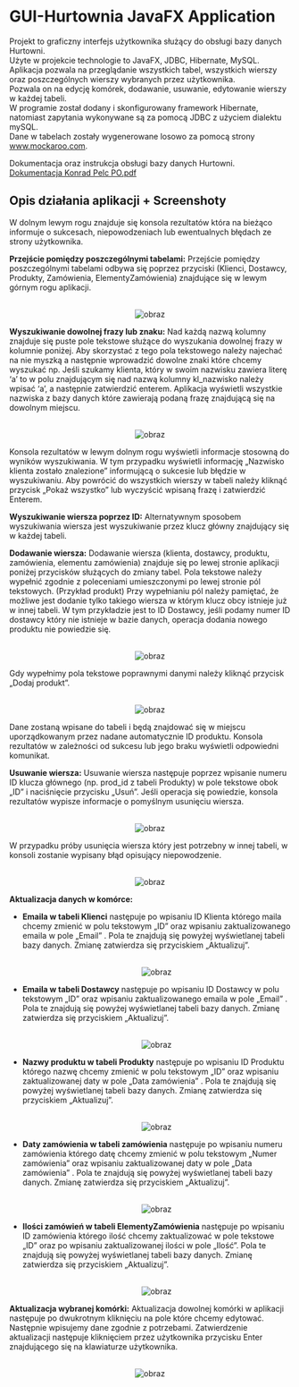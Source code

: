 # GUI-Hurtownia JavaFX Application

Projekt to graficzny interfejs użytkownika służący do obsługi bazy danych Hurtowni.<br>
Użyte w projekcie technologie to JavaFX, JDBC, Hibernate, MySQL.<br>
Aplikacja pozwala na przeglądanie wszystkich tabel, wszystkich wierszy oraz poszczególnych wierszy wybranych przez użytkownika.<br>
Pozwala on na edycję komórek, dodawanie, usuwanie, edytowanie wierszy w każdej tabeli.<br>
W programie został dodany i skonfigurowany framework Hibernate, natomiast zapytania wykonywane są za pomocą JDBC z użyciem dialektu mySQL.<br>
Dane w tabelach zostały wygenerowane losowo za pomocą strony www.mockaroo.com.

Dokumentacja oraz instrukcja obsługi bazy danych Hurtowni.<br>
[Dokumentacja Konrad Pelc PO.pdf](https://github.com/Divisorify/GUI-Hurtownia/files/8863797/Dokumentacja.Konrad.Pelc.PO.pdf)


<h2>Opis działania aplikacji + Screenshoty</h2>

W dolnym lewym rogu znajduje się konsola rezultatów która na bieżąco informuje o sukcesach, niepowodzeniach lub ewentualnych błędach ze strony użytkownika.

<b>Przejście pomiędzy poszczególnymi tabelami:</b>
Przejście pomiędzy poszczególnymi tabelami odbywa się poprzez przyciski (Klienci, Dostawcy, Produkty, Zamówienia, ElementyZamówienia) znajdujące się w lewym górnym rogu aplikacji.<br>
<br><p align="center">
  ![obraz](https://user-images.githubusercontent.com/76397174/160681915-505df6b8-4870-483b-8bee-645c32dd74fc.png)



<b>Wyszukiwanie dowolnej frazy lub znaku:</b>
Nad każdą nazwą kolumny znajduje się puste pole tekstowe służące do wyszukania dowolnej frazy w kolumnie poniżej.  Aby skorzystać z tego pola tekstowego należy najechać na nie myszką a następnie wprowadzić dowolne znaki które chcemy wyszukać np. Jeśli szukamy klienta, który w swoim nazwisku zawiera literę ‘a’ to w polu znajdującym się nad nazwą kolumny kl_nazwisko należy wpisać ‘a’, a następnie zatwierdzić enterem. Aplikacja wyświetli wszystkie nazwiska z bazy danych które zawierają podaną frazę znajdującą się na dowolnym miejscu. <br>
  <br><p align="center">
  ![obraz](https://user-images.githubusercontent.com/76397174/160681942-c282561a-ba54-4ed3-a3ad-851fd640c18c.png)

 
Konsola rezultatów w lewym dolnym rogu wyświetli informacje stosowną do wyników wyszukiwania. W tym  przypadku wyświetli informację „Nazwisko klienta zostało znalezione” informującą o sukcesie lub błędzie w wyszukiwaniu.
Aby powrócić do wszystkich wierszy w tabeli należy kliknąć przycisk „Pokaż wszystko” lub wyczyścić wpisaną frazę i zatwierdzić Enterem.

<b>Wyszukiwanie wiersza poprzez ID:</b>
Alternatywnym sposobem wyszukiwania wiersza jest wyszukiwanie przez klucz główny znajdujący się w każdej tabeli.

<b>Dodawanie wiersza:</b>
Dodawanie wiersza (klienta, dostawcy, produktu, zamówienia, elementu zamówienia) znajduje się po lewej stronie aplikacji poniżej przycisków służących do zmiany tabel. Pola tekstowe należy wypełnić zgodnie z poleceniami umieszczonymi po lewej stronie pól tekstowych.
(Przykład produkt)
Przy wypełnianiu pól należy pamiętać, że możliwe jest dodanie tylko takiego wiersza w którym klucz obcy istnieje już w innej tabeli. W tym przykładzie jest to ID Dostawcy, jeśli podamy numer ID dostawcy który nie istnieje w bazie danych, operacja dodania nowego produktu nie powiedzie się.<br>
    <br><p align="center">
![obraz](https://user-images.githubusercontent.com/76397174/160681990-71c57fa8-a99c-4958-bdd5-d1101f216711.png)

   
Gdy wypełnimy pola tekstowe poprawnymi danymi należy kliknąć przycisk „Dodaj produkt”.<br>
     <br><p align="center">
 ![obraz](https://user-images.githubusercontent.com/76397174/160682004-7e475c92-6e4a-4838-86e5-6fe88b80688d.png)

Dane zostaną wpisane do tabeli i będą znajdować się w miejscu uporządkowanym przez nadane automatycznie ID produktu. Konsola rezultatów w zależności od sukcesu lub jego braku wyświetli odpowiedni komunikat. 



<b>Usuwanie wiersza:</b>
Usuwanie wiersza następuje poprzez wpisanie numeru ID klucza głównego (np. prod_id z tabeli Produkty) w pole tekstowe obok „ID” i naciśnięcie przycisku „Usuń”. Jeśli operacja się powiedzie, konsola rezultatów wypisze informacje o pomyślnym usunięciu wiersza.<br>
<br><p align="center">
![obraz](https://user-images.githubusercontent.com/76397174/160682021-d9c3d0aa-60a7-4268-9b41-67aa91e06e74.png)

 
W przypadku próby usunięcia wiersza który jest potrzebny w innej tabeli, w konsoli zostanie wypisany błąd opisujący niepowodzenie.<br>
<br><p align="center">
![obraz](https://user-images.githubusercontent.com/76397174/160682034-a702f289-76b3-4d95-a149-a3b29c0bf896.png)

 

<b>Aktualizacja danych w komórce:</b>
- <b>Emaila w tabeli Klienci</b> następuje po wpisaniu ID Klienta którego maila chcemy zmienić w polu tekstowym „ID” oraz wpisaniu zaktualizowanego emaila w pole „Email” . Pola te znajdują się powyżej wyświetlanej tabeli bazy danych. Zmianę zatwierdza się przyciskiem „Aktualizuj”.<br>
<br><p align="center">
 ![obraz](https://user-images.githubusercontent.com/76397174/160682047-ade0cf4d-edf6-4c6c-9418-8e3046f14c39.png)

 
- <b>Emaila w tabeli Dostawcy</b> następuje po wpisaniu ID Dostawcy w polu tekstowym „ID” oraz wpisaniu zaktualizowanego emaila w pole „Email” . Pola te znajdują się powyżej wyświetlanej tabeli bazy danych. Zmianę zatwierdza się przyciskiem „Aktualizuj”.<br>
<br><p align="center">
 ![obraz](https://user-images.githubusercontent.com/76397174/160682066-fbef9779-4dc5-4a83-bc40-0bb0784720ff.png)

 

- <b>Nazwy produktu w tabeli Produkty</b> następuje po wpisaniu ID Produktu którego nazwę chcemy zmienić w polu tekstowym „ID” oraz wpisaniu zaktualizowanej daty w pole „Data zamówienia” . Pola te znajdują się powyżej wyświetlanej tabeli bazy danych. Zmianę zatwierdza się przyciskiem „Aktualizuj”. <br>
<br><p align="center">
 ![obraz](https://user-images.githubusercontent.com/76397174/160682079-d552df22-1ca2-4f08-80c7-e55070243d60.png)

- <b>Daty zamówienia w tabeli zamówienia</b> następuje po wpisaniu numeru zamówienia którego datę chcemy zmienić w polu tekstowym „Numer zamówienia” oraz wpisaniu zaktualizowanej daty w pole „Data zamówienia” . Pola te znajdują się powyżej wyświetlanej tabeli bazy danych. Zmianę zatwierdza się przyciskiem „Aktualizuj”.<br>
<br><p align="center">
 ![obraz](https://user-images.githubusercontent.com/76397174/160682093-0e4a077b-6534-4932-9999-46951b282650.png)

 
- <b>Ilości zamówień w tabeli ElementyZamówienia</b> następuje po wpisaniu ID zamówienia którego ilość chcemy zaktualizować w pole tekstowe „ID” oraz po wpisaniu zaktualizowanej ilości w pole „Ilość”. Pola te znajdują się powyżej wyświetlanej tabeli bazy danych. Zmianę zatwierdza się przyciskiem „Aktualizuj”.<br>
<br><p align="center">
 ![obraz](https://user-images.githubusercontent.com/76397174/160682107-13063d4c-7b12-499b-9aa0-39cc90f102f3.png)

 

<b>Aktualizacja wybranej komórki:</b>
Aktualizacja dowolnej komórki w aplikacji następuje po dwukrotnym kliknięciu na pole które chcemy edytować.  
Następnie wpisujemy dane zgodnie z potrzebami. Zatwierdzenie aktualizacji następuje kliknięciem przez użytkownika przycisku Enter znajdującego się na klawiaturze użytkownika.<br>
<br><p align="center">
![obraz](https://user-images.githubusercontent.com/76397174/160682130-0d46aa4f-0205-4621-ac84-d1a3f653b7d4.png)



